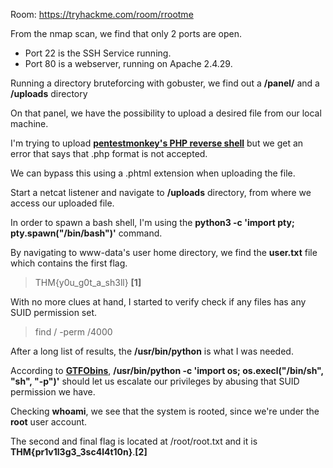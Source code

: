 
Room: https://tryhackme.com/room/rrootme

From the nmap scan, we find that only 2 ports are open.  

* Port 22 is the SSH Service running.
* Port 80 is a webserver, running on Apache 2.4.29.

Running a directory bruteforcing with gobuster, we find out a **/panel/** and a **/uploads** directory  

On that panel, we have the possibility to upload a desired file from our local machine.

I'm trying to upload [**pentestmonkey's PHP reverse shell**](https://github.com/pentestmonkey/php-reverse-shell) but we get an error that says that .php format is not accepted.  

We can bypass this using a .phtml extension when uploading the file.  

Start a netcat listener and navigate to **/uploads** directory, from where we access our uploaded file.

In order to spawn a bash shell, I'm using the **python3 -c 'import pty; pty.spawn("/bin/bash")'** command.

By navigating to www-data's user home directory, we find the **user.txt** file which contains the first flag. 

> THM{y0u_g0t_a_sh3ll} **[1]**

With no more clues at hand, I started to verify check if any files has any SUID permission set.  

> find / -perm /4000

After a long list of results, the **/usr/bin/python** is what I was needed.

According to [**GTFObins**](https://gtfobins.github.io/gtfobins/python/#suid), **/usr/bin/python -c 'import os; os.execl("/bin/sh", "sh", "-p")'** should let us escalate our privileges by abusing that SUID permission we have.  

Checking **whoami**, we see that the system is rooted, since we're under the **root** user account.  

The second and final flag is located at /root/root.txt and it is **THM{pr1v1l3g3_3sc4l4t10n}**.**[2]**
